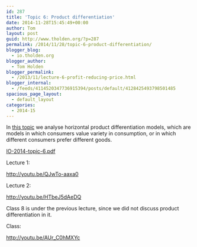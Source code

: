 ```yaml
---
id: 287
title: 'Topic 6: Product differentiation'
date: 2014-11-28T15:45:49+00:00
author: Tom
layout: post
guid: http://www.tholden.org/?p=287
permalink: /2014/11/28/topic-6-product-differentiation/
blogger_blog:
  - io.tholden.org
blogger_author:
  - Tom Holden
blogger_permalink:
  - /2013/11/lecture-6-profit-reducing-price.html
blogger_internal:
  - /feeds/4114520347736915394/posts/default/4128425493798501485
spacious_page_layout:
  - default_layout
categories:
  - 2014-15
---
```

In <a href="http://www.tholden.org/wp-content/uploads/2014/12/IO-2014-topic-6.pdf">this topic</a> we analyse horizontal product differentiation models, which are models in which consumers value variety in consumption, or in which different consumers prefer different goods.

<div class="PDFcontainer">
<div class="PDFelement"><object data="http://www.tholden.org/wp-content/uploads/2014/12/IO-2014-topic-6.pdf" type="application/pdf" width="100%" height="100%"><a href="http://www.tholden.org/wp-content/uploads/2014/12/IO-2014-topic-6.pdf">IO-2014-topic-6.pdf</a></object></div>
</div>

Lecture 1:

http://youtu.be/QJwTo-aaxa0

Lecture 2:

http://youtu.be/HTbeJ5dAeDQ

Class 8 is under the previous lecture, since we did not discuss product differentiation in it.

Class:

http://youtu.be/AUr_C0hMXYc
